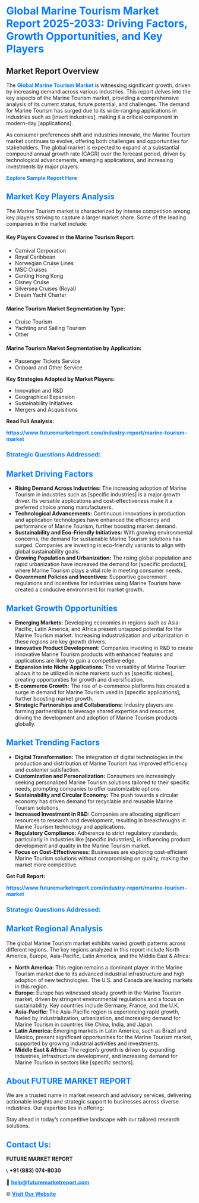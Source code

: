 <h1 style="color: #007BFF;">Global Marine Tourism Market Report 2025-2033: Driving Factors, Growth Opportunities, and Key Players</h1>

<section id="overview">
<h2>Market Report Overview</h2>
<p>The <a href="https://www.futuremarketreport.com/industry-report/marine-tourism-market" style="color: #007BFF; text-decoration: none;"><strong>Global Marine Tourism Market</strong></a> is witnessing significant growth, driven by increasing demand across various industries. This report delves into the key aspects of the Marine Tourism market, providing a comprehensive analysis of its current status, future potential, and challenges. The demand for Marine Tourism has surged due to its wide-ranging applications in industries such as [insert industries], making it a critical component in modern-day [applications].</p>
<p>As consumer preferences shift and industries innovate, the Marine Tourism market continues to evolve, offering both challenges and opportunities for stakeholders. The global market is expected to expand at a substantial compound annual growth rate (CAGR) over the forecast period, driven by technological advancements, emerging applications, and increasing investments by major players.</p>
</section>

<section id="overview">
<p><a href="https://www.futuremarketreport.com/request-sample/reportId=26774" style="color: #007BFF; text-decoration: none;"><strong>Explore Sample Report Here</strong></a></p>
</section>

<section id="key-players">
<h2 style="color: #007BFF;">Market Key Players Analysis</h2>
<p>The Marine Tourism market is characterized by intense competition among key players striving to capture a larger market share. Some of the leading companies in the market include:</p>
<h4>Key Players Covered in the Marine Tourism Report:</h4>
<ul><li>Carnival Corporation</li><li>Royal Caribbean</li><li>Norwegian Cruise Lines</li><li>MSC Cruises</li><li>Genting Hong Kong</li><li>Disney Cruise</li><li>Silversea Cruises (Royal)</li><li>Dream Yacht Charter</li></ul>
<h4>Marine Tourism Market Segmentation by Type:</h4>
<ul><li>Cruise Tourism</li><li>Yachting and Sailing Tourism</li><li>Other</li></ul>

<h4>Marine Tourism Market Segmentation by Application:</h4>
<ul><li>Passenger Tickets Service</li><li>Onboard and Other Service</li></ul>
<p><strong>Key Strategies Adopted by Market Players:</strong></p>
<ul>
<li>Innovation and R&D</li>
<li>Geographical Expansion</li>
<li>Sustainability Initiatives</li>
<li>Mergers and Acquisitions</li>
</ul>
</section>

<section>
<p><strong>Read Full Analysis: </strong></p><a href="https://www.futuremarketreport.com/industry-report/marine-tourism-market" style="color: #007BFF; text-decoration: none;"><strong>https://www.futuremarketreport.com/industry-report/marine-tourism-market</strong></a>
<h3 style="color: #007BFF;">Strategic Questions Addressed:</h3>
</section>

<section id="driving-factors">
<h2 style="color: #007BFF;">Market Driving Factors</h2>
<ul>
<li><strong>Rising Demand Across Industries:</strong> The increasing adoption of Marine Tourism in industries such as [specific industries] is a major growth driver. Its versatile applications and cost-effectiveness make it a preferred choice among manufacturers.</li>
<li><strong>Technological Advancements:</strong> Continuous innovations in production and application technologies have enhanced the efficiency and performance of Marine Tourism, further boosting market demand.</li>
<li><strong>Sustainability and Eco-Friendly Initiatives:</strong> With growing environmental concerns, the demand for sustainable Marine Tourism solutions has surged. Companies are investing in eco-friendly variants to align with global sustainability goals.</li>
<li><strong>Growing Population and Urbanization:</strong> The rising global population and rapid urbanization have increased the demand for [specific products], where Marine Tourism plays a vital role in meeting consumer needs.</li>
<li><strong>Government Policies and Incentives:</strong> Supportive government regulations and incentives for industries using Marine Tourism have created a conducive environment for market growth.</li>
</ul>
</section>

<section id="growth-opportunities">
<h2 style="color: #007BFF;">Market Growth Opportunities</h2>
<ul>
<li><strong>Emerging Markets:</strong> Developing economies in regions such as Asia-Pacific, Latin America, and Africa present untapped potential for the Marine Tourism market. Increasing industrialization and urbanization in these regions are key growth drivers.</li>
<li><strong>Innovative Product Development:</strong> Companies investing in R&D to create innovative Marine Tourism products with enhanced features and applications are likely to gain a competitive edge.</li>
<li><strong>Expansion into Niche Applications:</strong> The versatility of Marine Tourism allows it to be utilized in niche markets such as [specific niches], creating opportunities for growth and diversification.</li>
<li><strong>E-commerce Growth:</strong> The rise of e-commerce platforms has created a surge in demand for Marine Tourism used in [specific applications], further boosting market growth.</li>
<li><strong>Strategic Partnerships and Collaborations:</strong> Industry players are forming partnerships to leverage shared expertise and resources, driving the development and adoption of Marine Tourism products globally.</li>
</ul>
</section>

<section id="trending-factors">
<h2 style="color: #007BFF;">Market Trending Factors</h2>
<ul>
<li><strong>Digital Transformation:</strong> The integration of digital technologies in the production and distribution of Marine Tourism has improved efficiency and customer satisfaction.</li>
<li><strong>Customization and Personalization:</strong> Consumers are increasingly seeking personalized Marine Tourism solutions tailored to their specific needs, prompting companies to offer customizable options.</li>
<li><strong>Sustainability and Circular Economy:</strong> The push towards a circular economy has driven demand for recyclable and reusable Marine Tourism solutions.</li>
<li><strong>Increased Investment in R&D:</strong> Companies are allocating significant resources to research and development, resulting in breakthroughs in Marine Tourism technology and applications.</li>
<li><strong>Regulatory Compliance:</strong> Adherence to strict regulatory standards, particularly in industries like [specific industries], is influencing product development and quality in the Marine Tourism market.</li>
<li><strong>Focus on Cost-Effectiveness:</strong> Businesses are exploring cost-efficient Marine Tourism solutions without compromising on quality, making the market more competitive.</li>
</ul>
</section>

<section>
<p><strong>Get Full Report: </strong></p><a href="https://www.futuremarketreport.com/industry-report/marine-tourism-market" style="color: #007BFF; text-decoration: none;"><strong>https://www.futuremarketreport.com/industry-report/marine-tourism-market</strong></a>
<h3 style="color: #007BFF;">Strategic Questions Addressed:</h3>
</section>


<section id="regional-analysis">
<h2 style="color: #007BFF;">Market Regional Analysis</h2>
<p>The global Marine Tourism market exhibits varied growth patterns across different regions. The key regions analyzed in this report include North America, Europe, Asia-Pacific, Latin America, and the Middle East & Africa:</p>
<ul>
<li><strong>North America:</strong> This region remains a dominant player in the Marine Tourism market due to its advanced industrial infrastructure and high adoption of new technologies. The U.S. and Canada are leading markets in this region.</li>
<li><strong>Europe:</strong> Europe has witnessed steady growth in the Marine Tourism market, driven by stringent environmental regulations and a focus on sustainability. Key countries include Germany, France, and the U.K.</li>
<li><strong>Asia-Pacific:</strong> The Asia-Pacific region is experiencing rapid growth, fueled by industrialization, urbanization, and increasing demand for Marine Tourism in countries like China, India, and Japan.</li>
<li><strong>Latin America:</strong> Emerging markets in Latin America, such as Brazil and Mexico, present significant opportunities for the Marine Tourism market, supported by growing industrial activities and investments.</li>
<li><strong>Middle East & Africa:</strong> The region’s growth is driven by expanding industries, infrastructure development, and increasing demand for Marine Tourism in sectors like [specific sectors].</li>
</ul>
</section>

<footer>
<h2 style="color: #007BFF;">About FUTURE MARKET REPORT</h2>
<p>We are a trusted name in market research and advisory services, delivering actionable insights and strategic support to businesses across diverse industries. Our expertise lies in offering:</p>

<p>Stay ahead in today’s competitive landscape with our tailored research solutions.</p>

<h2 style="color: #007BFF;">Contact Us:</h2>
<p><strong>FUTURE MARKET REPORT</strong></p>
<p>📞 <strong>+91 (883) 074-8030</strong></p>
<p>📧 <strong><a href="mailto:help@futuremarketreport.com" style="color: #007BFF;">help@futuremarketreport.com</a></strong></p>
<p>🌐 <strong><a href="https://www.futuremarketreport.com/" style="color: #007BFF;">Visit Our Website</a></strong></p>
</footer>